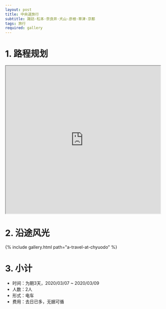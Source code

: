 ```yaml
---
layout: post
title: 中央道旅行
subtitle: 諏訪·松本·奈良井·犬山·彦根·草津·京都
tags: 旅行
required: gallery
---
```


# 1. 路程规划

<iframe src="https://www.google.com/maps/d/embed?mid=19wwC2ka5pk5j0EQPwzUK2kCRdrX16lcI" width="100%" height="480"></iframe>

# 2. 沿途风光

{% include gallery.html path="a-travel-at-chyuodo" %}

# 3. 小计

- 时间：为期3天，2020/03/07 ~ 2020/03/09
- 人数：2人
- 形式：电车
- 费用：去日已多，无据可循

